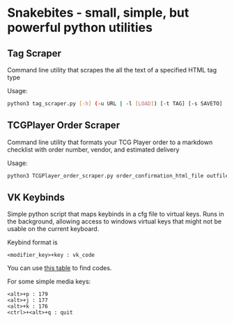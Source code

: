 # Snakebites - small, simple, but powerful python utilities

## Tag Scraper
Command line utility that scrapes the all the text of a specified HTML tag type

Usage:
```bash
python3 tag_scraper.py [-h] (-u URL | -l [LOAD]) [-t TAG] [-s SAVETO]
```

## TCGPlayer Order Scraper
Command line utility that formats your TCG Player order to a markdown checklist with order number, vendor, and estimated delivery

Usage:
```bash
python3 TCGPlayer_order_scraper.py order_confirmation_html_file outfile
```

## VK Keybinds
Simple python script that maps keybinds in a cfg file to virtual keys. Runs in the background, allowing access to windows virtual keys that might not be usable on the current keyboard.

Keybind format is
```
<modifier_key>+key : vk_code
```

You can use [this table](https://learn.microsoft.com/en-us/windows/win32/inputdev/virtual-key-codes) to find codes.

For some simple media keys:
```
<alt>+p : 179
<alt>+j : 177
<alt>+k : 176
<ctrl>+<alt>+q : quit
```